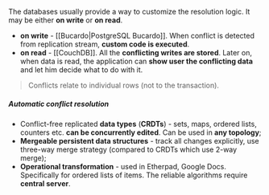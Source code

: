 The databases usually provide a way to customize the resolution logic. It may be either **on write** or **on read**.

- **on write** - [[Bucardo|PostgreSQL Bucardo]]. When conflict is detected from replication stream, **custom code is executed**.
- **on read** - [[CouchDB]]. All the **conflicting writes are stored**. Later on, when data is read, the application can **show user the conflicting data** and let him decide what to do with it.

> Conflicts relate to individual rows (not to the transaction).

##### Automatic conflict resolution
- Conflict-free replicated **data types** (**CRDTs**) - sets, maps, ordered lists, counters etc. **can be concurrently edited**. Can be used in **any topology**;
- **Mergeable persistent data structures** - track all changes explicitly, use three-way merge strategy (compared to CRDTs which use 2-way merge);
- **Operational transformation** - used in Etherpad, Google Docs. Specifically for ordered lists of items. The reliable algorithms require **central server**.
